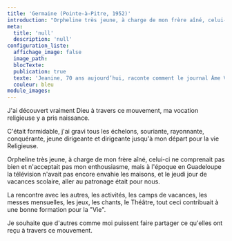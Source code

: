 ```yaml
---
title: 'Germaine (Pointe-à-Pitre, 1952)'
introduction: "Orpheline très jeune, à charge de mon frère aîné, celui-ci ne comprenait pas bien et n'acceptait pas mon enthousiasme, mais à l'époque en Guadeloupe la télévision n'avait pas encore envahie les maisons, et le jeudi jour de vacances scolaire, aller au patronage était pour nous."
meta:
  title: 'null'
  description: 'null'
configuration_liste:
  affichage_image: false
  image_path:
  blocTexte:
  publication: true
  texte: 'Jeanine, 70 ans aujourd’hui, raconte comment le journal Âme Vaillante lui a permis de découvrir Paris, la première fois :'
  couleur: bleu
module_images:
---
```



J'ai d&eacute;couvert vraiment Dieu &agrave; travers ce mouvement, ma vocation religieuse y a pris naissance.

C'&eacute;tait formidable, j'ai gravi tous les &eacute;chelons, souriante, rayonnante, conqu&eacute;rante, jeune dirigeante et dirigeante jusqu'&agrave; mon d&eacute;part pour la vie Religieuse.

Orpheline tr&egrave;s jeune, &agrave; charge de mon fr&egrave;re a&icirc;n&eacute;, celui-ci ne comprenait pas bien et n'acceptait pas mon enthousiasme, mais &agrave; l'&eacute;poque en Guadeloupe la t&eacute;l&eacute;vision n'avait pas encore envahie les maisons, et le jeudi jour de vacances scolaire, aller au patronage &eacute;tait pour nous.

La rencontre avec les autres, les activit&eacute;s, les camps de vacances, les messes mensuelles, les jeux, les chants, le Th&eacute;&acirc;tre, tout ceci contribuait &agrave; une bonne formation pour la "Vie".

Je souhaite que d'autres comme moi puissent faire partager ce qu'elles ont re&ccedil;u &agrave; travers ce mouvement.